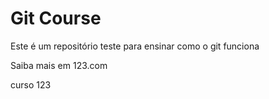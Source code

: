 # Git Course

Este é um repositório teste para ensinar como o git funciona

Saiba mais em 123.com

curso 123
